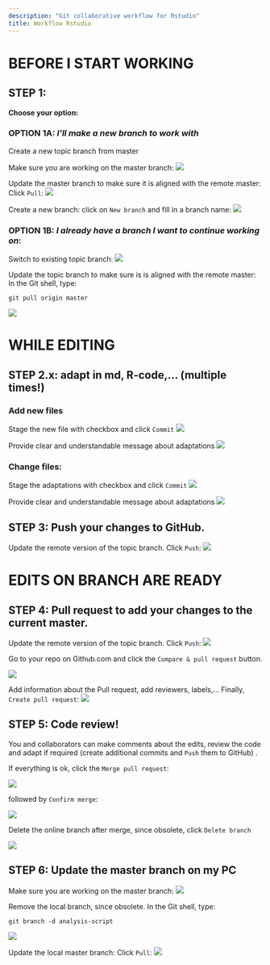 ```yaml
---
description: "Git collaborative workflow for Rstudio"
title: Workflow Rstudio
---
```


# BEFORE I START WORKING

## STEP 1: 

**Choose your option:**

### OPTION 1A: *I'll make a new branch to work with*  
Create a new topic branch from master

Make sure you are working on the master branch:
![](../images/workflow_rstudio_1.png)

Update the master branch to make sure it is aligned with the remote master: Click `Pull`:
![](../images/workflow_rstudio_2.png)

Create a new branch: click on `New branch` and fill in a branch name:
![](../images/workflow_rstudio_2b.png)

### **OPTION 1B**:  *I already have a branch I want to continue working on*:  

Switch to existing topic branch:
![](../images/workflow_rstudio_3.png)

Update the topic branch to make sure is is aligned with the remote master: 
In the Git shell, type:
```
git pull origin master
```
![](../images/workflow_rstudio_4.png)


# WHILE EDITING

## STEP 2.x: adapt in md, R-code,... (multiple times!)

### Add new files

Stage the new file with checkbox and click `Commit`
![](../images/workflow_rstudio_5.png)

Provide clear and understandable message about adaptations
![](../images/workflow_rstudio_6.png)

### Change files:

Stage the adaptations with checkbox and click `Commit`
![](../images/workflow_rstudio_7.png)

Provide clear and understandable message about adaptations
![](../images/workflow_rstudio_8.png)


## STEP 3: Push your changes to GitHub.

Update the remote version of the topic branch. Click `Push`:
![](../images/workflow_rstudio_9.png) 

# EDITS ON BRANCH ARE READY

## STEP 4: Pull request to add your changes to the current master. 

Update the remote version of the topic branch. Click `Push`:
![](../images/workflow_rstudio_9.png)

Go to your repo on Github.com and click the `Compare & pull request` button. 

![](../images/workflow_rstudio_github_1.png)

Add information about the Pull request, add reviewers, labels,... Finally, `Create pull request`:
![](../images/workflow_rstudio_github_2.png)

## STEP 5: Code review!

You and collaborators can make comments about the edits, review the code and adapt if required (create additional commits and `Push` them to GitHub) .

If everything is ok, click the  `Merge pull request`:

![](../images/workflow_rstudio_github_3.png)

followed by `Confirm merge`:

![](../images/workflow_rstudio_github_4.png)

Delete the online branch after merge, since obsolete, click `Delete branch`

![](../images/workflow_rstudio_github_5.png)

## STEP 6: Update the master branch on my PC

Make sure you are working on the master branch:
![](../images/workflow_rstudio_1.png)

Remove the local branch, since obsolete. In the Git shell, type:
```
git branch -d analysis-script
```
![](../images/workflow_rstudio_4.png)

Update the local master branch: Click `Pull`:
![](../images/workflow_rstudio_2.png)
